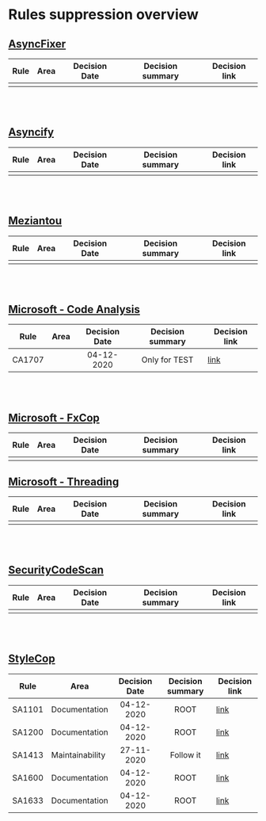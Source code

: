 # Rules suppression overview

## [AsyncFixer](http://www.asyncfixer.com)
| Rule        | Area              | Decision Date | Decision summary | Decision link |
| ----------- |-------------------|:-------------:|:----------------:|---------------|
|             |                   |               |                  |               |

<br />
<br />

## [Asyncify](https://github.com/hvanbakel/Asyncify-CSharp)
| Rule        | Area              | Decision Date | Decision summary | Decision link |
| ----------- |-------------------|:-------------:|:----------------:|---------------|
|             |                   |               |                  |               |

<br />
<br />

## [Meziantou](https://www.meziantou.net/enforcing-asynchronous-code-good-practices-using-a-roslyn-analyzer.htm)
| Rule        | Area              | Decision Date | Decision summary | Decision link |
| ----------- |-------------------|:-------------:|:----------------:|---------------|
|             |                   |               |                  |               |

<br />
<br />

## [Microsoft - Code Analysis](https://docs.microsoft.com/en-us/dotnet/fundamentals/code-analysis/quality-rules)
| Rule        | Area              | Decision Date | Decision summary | Decision link |
| ----------- |-------------------|:-------------:|:----------------:|---------------|
| CA1707      |                   | 04-12-2020    | Only for TEST    | [link](/documentation/CodeAnalyzersRules/MicrosoftCodeAnalysis/CA1707.md) |

<br />
<br />

## [Microsoft - FxCop](https://github.com/dotnet/roslyn-analyzers)
| Rule        | Area              | Decision Date | Decision summary | Decision link |
| ----------- |-------------------|:-------------:|:----------------:|---------------|
|             |                   |               |                  |               |

## [Microsoft - Threading](https://github.com/microsoft/vs-threading/blob/master/doc/analyzers/index.md)
| Rule        | Area              | Decision Date | Decision summary | Decision link |
| ----------- |-------------------|:-------------:|:----------------:|---------------|
|             |                   |               |                  |               |

<br />
<br />

## [SecurityCodeScan](https://security-code-scan.github.io)
| Rule        | Area              | Decision Date | Decision summary | Decision link |
| ----------- |-------------------|:-------------:|:----------------:|---------------|
|             |                   |               |               |                  |

<br />
<br />

## [StyleCop](https://github.com/DotNetAnalyzers/StyleCopAnalyzers)
| Rule        | Area              | Decision Date | Decision summary | Decision link |
| ----------- |-------------------|:-------------:|:----------------:|---------------|
| SA1101      | Documentation     | 04-12-2020    | ROOT             | [link](/documentation/CodeAnalyzersRules/StyleCop/SA1101.md) |
| SA1200      | Documentation     | 04-12-2020    | ROOT             | [link](/documentation/CodeAnalyzersRules/StyleCop/SA1200.md) |
| SA1413      | Maintainability   | 27-11-2020    | Follow it        | [link](/documentation/CodeAnalyzersRules/StyleCop/SA1413.md) |
| SA1600      | Documentation     | 04-12-2020    | ROOT             | [link](/documentation/CodeAnalyzersRules/StyleCop/SA1600.md) |
| SA1633      | Documentation     | 04-12-2020    | ROOT             | [link](/documentation/CodeAnalyzersRules/StyleCop/SA1633.md) |
